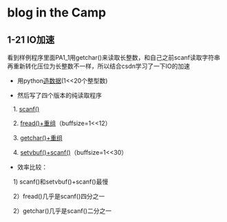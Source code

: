 # blog in the Camp

## 1-21 IO加速

看到样例程序里面PA1_1用getchar()来读取长整数，和自己之前scanf读取字符串再重新转化压位为长整数不一样，所以结合csdn学习了一下IO的加速

* 用python[造数据](../ATTACHMENT/IOAccel/gen.py)(1<<20个整型数)

* 然后写了四个版本的纯读取程序

&emsp;1. [scanf()](../ATTACHMENT/IOAccel/V1.cpp)

&emsp;2. [fread()+重组](../ATTACHMENT/IOAccel/V2.cpp)（buffsize=1<<12）

&emsp;3. [getchar()+重组](../ATTACHMENT/IOAccel/V3.cpp)

&emsp;4. [setvbuf()+scanf()](../ATTACHMENT/IOAccel/V4.cpp)（buffsize=1<<30）

* 效率比较：

&emsp;1) scanf()和setvbuf()+scanf()最慢

&emsp;2）fread()几乎是scanf()四分之一

&emsp;2）getchar()几乎是scanf()二分之一
